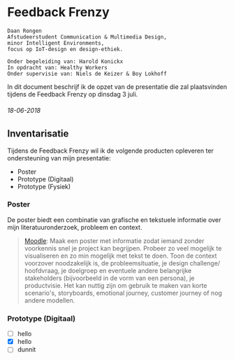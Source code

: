 # Feedback Frenzy

	Daan Rongen
	Afstudeerstudent Communication & Multimedia Design,
	minor Intelligent Environments, 
	focus op IoT-design en design-ethiek.
		
	Onder begeleiding van: Harold Konickx
	In opdracht van: Healthy Workers
	Onder supervisie van: Niels de Keizer & Boy Lokhoff

In dit document beschrijf ik de opzet van de presentatie die zal plaatsvinden tijdens de Feedback Frenzy op dinsdag 3 juli.

###### 18-06-2018
## Inventarisatie
Tijdens de Feedback Frenzy wil ik de volgende producten opleveren ter ondersteuning van mijn presentatie:
- Poster
- Prototype (Digitaal)
- Prototype (Fysiek)

### Poster
De poster biedt een combinatie van grafische en tekstuele informatie over mijn literatuuronderzoek, probleem en context.

> [Moodle](https://moodle.cmd.hva.nl/mod/page/view.php?id=20205):
> Maak een poster met informatie zodat iemand zonder voorkennis snel je project kan begrijpen. Probeer zo veel mogelijk te visualiseren en zo min mogelijk met tekst te doen. Toon de context voorzover noodzakelijk is, de probleemsituatie, je design challenge/ hoofdvraag, je doelgroep en eventuele andere belangrijke stakeholders (bijvoorbeeld in de vorm van een persona), je productvisie. Het kan nuttig zijn om gebruik te maken van korte scenario's, storyboards, emotional journey, customer journey of nog andere modellen.

### Prototype (Digitaal)
- [ ] hello
- [x] hello
- [ ] dunnit 